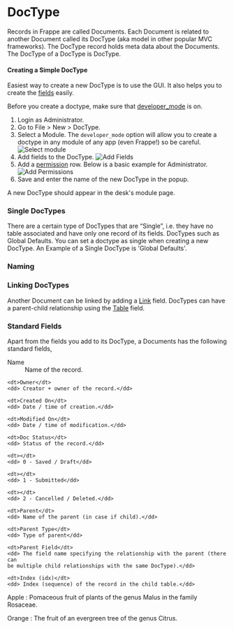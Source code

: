 # DocType

Records in Frappe are called Documents. Each Document is related to another
Document called its DocType (aka model in other popular MVC frameworks). The
DocType record holds meta data about the Documents. The DocType of a DocType is
DocType.

#### Creating a Simple DocType

Easiest way to create a new DocType is to use the GUI. It also helps you to
create the [fields](/documentation/4-0-0/documents/fields) easily.

Before you create a doctype, make sure that
[developer\_mode](/documentation/4-0-0/configuration#developer_mode) is on.

1. Login as Administrator.
2. Go to File > New > DocType.
3. Select a Module. The `developer_mode` option will allow you to create
   a  doctype in any module of any app (even Frappe!) so be careful.
   ![Select module](/assets/frappe_io/images/documentation/4-0-0/documents/doctype-1.png)
4. Add fields to the DocType.
   ![Add Fields](/assets/frappe_io/images/documentation/4-0-0/documents/doctype-2.png)
5. Add a [permission](/documentation/4-0-0/documents/permissions) row. Below is
   a basic example for Administrator.
   ![Add Permissions](/assets/frappe_io/images/documentation/4-0-0/documents/doctype-3.png)
6. Save and enter the name of the new DocType in the popup.

A new DocType should appear in the desk's module page.

###	Single DocTypes

There are a certain type of DocTypes that are “Single”, i.e. they have no table
associated and have only one record of its fields. DocTypes such as Global
Defaults. You can set a doctype as single when creating a new DocType. An
Example of a Single DocType is 'Global Defaults'.

### Naming

### Linking DocTypes

Another Document can be linked by adding
a [Link](/documentation/4-0-0/documents/fields#Link) field. DocTypes can have
a parent-child relationship using the
[Table](/documentation/4-0-0/documents/fields#Table) field.

### Standard Fields

Apart from the fields you add to its DocType, a Documents has the following standard fields,
<dl class="dl-horizontal">
	<dt>Name</dt>
	<dd> Name of the record.</dd>

	<dt>Owner</dt>
	<dd> Creator + owner of the record.</dd>

	<dt>Created On</dt>
	<dd> Date / time of creation.</dd>

	<dt>Modified On</dt>
	<dd> Date / time of modification.</dd>

	<dt>Doc Status</dt>
	<dd> Status of the record.</dd>

	<dt></dt>
	<dd> 0 - Saved / Draft</dd>

	<dt></dt>
	<dd> 1 - Submitted</dd>

	<dt></dt>
	<dd> 2 - Cancelled / Deleted.</dd>

	<dt>Parent</dt>
	<dd> Name of the parent (in case if child).</dd>

	<dt>Parent Type</dt>
	<dd> Type of parent</dd>

	<dt>Parent Field</dt>
	<dd> The field name specifying the relationship with the parent (there can
	be multiple child relationships with the same DocType).</dd>

	<dt>Index (idx)</dt>
	<dd> Index (sequence) of the record in the child table.</dd>
</dl>


Apple
:   Pomaceous fruit of plants of the genus Malus in 
    the family Rosaceae.

Orange
:   The fruit of an evergreen tree of the genus Citrus.


